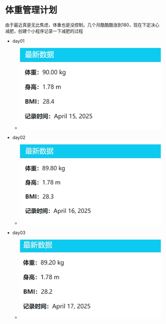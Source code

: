 # 体重管理计划

由于最近真是无比焦虑，体重也是没控制，几个月酷酷酷涨到180，现在下定决心减肥，创建个小程序记录一下减肥的过程

- day01
  - ![day01](./images/day01.png)
- day02
  - ![day02](./images/day02.png)

- day03
  - ![day03](./images/day03.png)